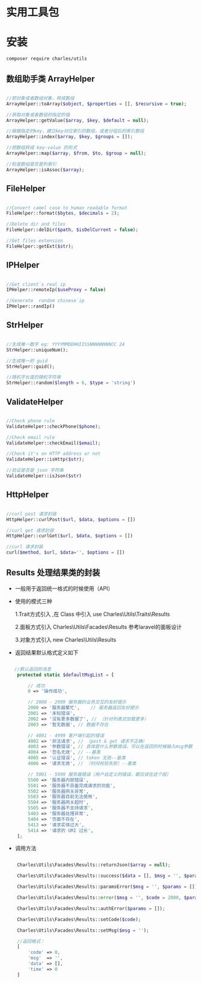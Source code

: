 # 实用工具包

# 安装

    composer require charles/utils

## 数组助手类 ArrayHelper
```php

//把对象或者数组对象，转成数组
ArrayHelper::toArray($object, $properties = [], $recursive = true);

//获取对象或者数组的指定的值
ArrayHelper::getValue($array, $key, $default = null);

//根据指定的key，建立key对应索引的数组，或者分组后的索引数组
ArrayHelper::index($array, $key, $groups = []);

//把数组转成 key-value 的形式
ArrayHelper::map($array, $from, $to, $group = null);

//检查数组是否是列索引
ArrayHelper::isAssoc($array);

```

## FileHelper
```php

//Convert camel case to human readable format
FileHelper::format($bytes, $decimals = 2);

//Delete dir and files
FileHelper::delDir($path, $isDelCurrent = false);

//Get files extension
FileHelper::getExt($str);

```

## IPHelper
```php

//Get client`s real ip
IPHelper::remoteIp($useProxy = false)

//Generate  random chinese`ip
IPHelper::randIp()

```

## StrHelper
```php

//生成唯一数字 eg: YYYYMMDDHHIISSNNNNNNNNCC 24
StrHelper::uniqueNum();

//生成唯一的 guid
StrHelper::guid();

//随机字长度的随机字符串
StrHelper::random($length = 6, $type = 'string')

```

## ValidateHelper
```php

//Check phone rule
ValidateHelper::checkPhone($phone);

//Check email rule
ValidateHelper::checkEmail($email);

//Check it's an HTTP address or not
ValidateHelper::isHttp($str);

//验证是否是 json 字符串
ValidateHelper::isJson($str)

```
## HttpHelper
```php

//curl post 请求封装
HttpHelper::curlPost($url, $data, $options = [])

//curl get 请求封装
HttpHelper::curlGet($url, $data, $options = [])

//curl 请求封装
curl($method, $url, $data='', $options = [])

```


## Results 处理结果类的封装

* 一般用于返回统一格式的时候使用（API）
* 使用的模式三种

    1.Trait方式引入 ,在 Class 中引入 use Charles\Utils\Traits\Results

    2.面板方式引入 Charles\Utils\Facades\Results  参考laravel的面板设计

    3.对象方式引入 new Charles\Utils\Results
*  返回结果默认格式定义如下
```php

   //默认返回的消息
    protected static $defaultMsgList = [

        // 成功
        0 => '操作成功',

        // 2000 - 2999 服务器的业务交互的友好提示
        2000 => '服务器繁忙',    // 服务器返回友好提示
        2001 => '未知错误',
        2002 => '没有更多数据了', // （针对列表式加载更多）
        2003 => '暂无数据', // 数据不存在

        // 4001 - 4999 客户端引起的错误
        4002 => '非法请求', // （post & get 请求不正确）
        4003 => '参数错误', // 具体是什么参数错误，可以在返回的时候输入msg参数
        4004 => '签名无效', // --基类
        4005 => '认证错误', // token 无效--基类
        4006 => '请求无效', // （时间校验失败）--基类

        // 5001 - 5999 服务器错误（用户自定义的错误，都应该在这个段）
        5500 => '服务器内部错误',
        5501 => '服务器不具备完成请求的功能',
        5502 => '服务器网关异常',
        5503 => '服务器目前无法使用',
        5504 => '服务器网关超时',
        5505 => '服务器不支持请求',
        5403 => '服务器处理异常',
        5404 => '页面不存在',
        5413 => '请求实体过大',
        5414 => '请求的 URI 过长',
    ];

```
* 调用方法
```php

    Charles\Utils\Facades\Results::returnJson($array = null);

    Charles\Utils\Facades\Results::success($data = [], $msg = '', $params = []);

    Charles\Utils\Facades\Results::paramsError($msg = '', $params = []);

    Charles\Utils\Facades\Results::error($msg = '', $code = 2000, $params = []);

    Charles\Utils\Facades\Results::authError($params = []);

    Charles\Utils\Facades\Results::setCode($code);

    Charles\Utils\Facades\Results::setMsg($msg = '');

    //返回格式：
    [
        'code' => 0,
        'msg'  => '',
        'data' => [],
        'time' => 0
    ]

```







